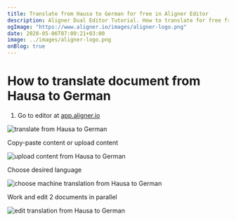 ```yaml
---
title: Translate from Hausa to German for free in Aligner Editor
description: Aligner Dual Editor Tutorial. How to translate for free from Hausa to German. Aligner is multilingual document management platform. 
ogImage: "https://www.aligner.io/images/aligner-logo.png"
date: 2020-05-06T07:09:21+03:00
image: ../images/aligner-logo.png
onBlog: true
---
```


# How to translate document from Hausa to German

1. Go to editor at [app.aligner.io](https://app.aligner.io "Aligner App web page")

![translate from Hausa to German](../aligner-blank-editor.png "translate from Hausa to German")

Copy-paste content or upload content

![upload content from Hausa to German](../aligner-uploaded-document.png "upload content from Hausa to German")

Choose desired language

![choose machine translation from Hausa to German](../aligner-language-dropdown.png "choose machine translation from Hausa to German")

Work and edit 2 documents in parallel

![edit translation from Hausa to German](../aligner-double-sitded-editor.png "edit translation from Hausa to German")

